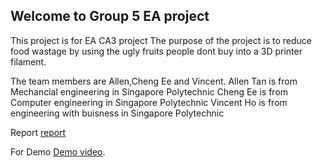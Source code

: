 ## Welcome to Group 5 EA project

This project is for EA CA3 project
The purpose of the project is to reduce food wastage by using the ugly fruits people dont buy into a 3D printer filament.





The team members are Allen,Cheng Ee and Vincent.
Allen Tan is from Mechancial engineering in Singapore Polytechnic
Cheng Ee is from Computer engineering in Singapore Polytechnic
Vincent Ho is from engineering with buisness in Singapore Polytechnic


Report [report]("https://docs.google.com/gview?url=https://github.com/3d-food-printer-project/3d-food/blob/master/EED%20CA3%20Report.pdf)


For Demo [Demo video](https://www.youtube.com/watch?v=LZb7Yt95vFc&feature=youtu.be).

